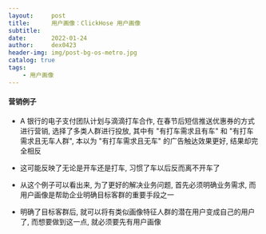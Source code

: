 ```yaml
---
layout:     post
title:      用户画像：ClickHose 用户画像
subtitle:   
date:       2022-01-24
author:     dex0423
header-img: img/post-bg-os-metro.jpg
catalog: true
tags:
    - 用户画像
---
```



#### 营销例子

- A 银行的电子支付团队计划与滴滴打车合作, 在春节后短信推送优惠券的方式进行营销, 选择了多类人群进行投放, 其中有 "有打车需求且有车" 和 "有打车需求且无车人群", 本以为 "有打车需求且无车" 的广告触达效果更好, 结果却完全相反

- 这可能反映了无论是开车还是打车, 习惯了车以后反而离不开车了

- 从这个例子可以看出来, 为了更好的解决业务问题, 首先必须明确业务需求, 而用户画像是帮助企业明确目标客群的重要手段之一

- 明确了目标客群后, 就可以将有类似画像特征人群的潜在用户变成自己的用户了, 而想要做到这一点, 就必须要先有用户画像


